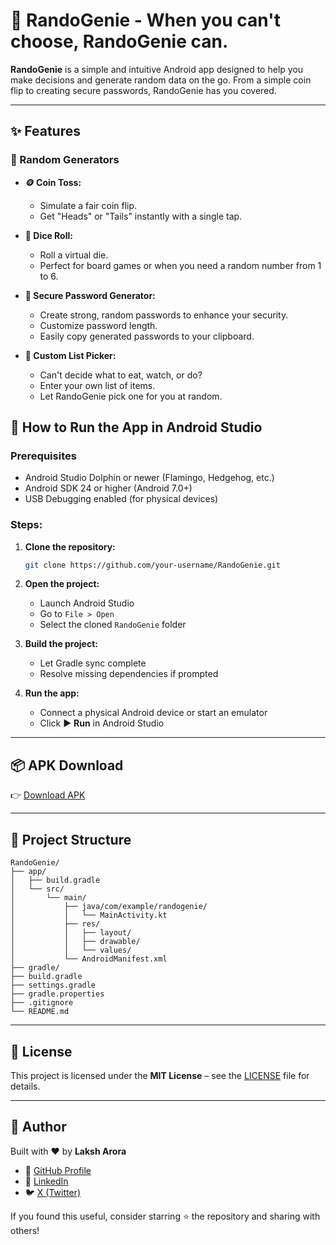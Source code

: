# 🧞 RandoGenie - When you can't choose, RandoGenie can.

**RandoGenie** is a simple and intuitive Android app designed to help you make decisions and generate random data on the go. From a simple coin flip to creating secure passwords, RandoGenie has you covered.

---

## ✨ Features

### 🎲 Random Generators
- **🪙 Coin Toss:**
  - Simulate a fair coin flip.
  - Get "Heads" or "Tails" instantly with a single tap.

- **🎲 Dice Roll:**
  - Roll a virtual die.
  - Perfect for board games or when you need a random number from 1 to 6.

- **🔐 Secure Password Generator:**
  - Create strong, random passwords to enhance your security.
  - Customize password length.
  - Easily copy generated passwords to your clipboard.

- **📝 Custom List Picker:**
  - Can't decide what to eat, watch, or do?
  - Enter your own list of items.
  - Let RandoGenie pick one for you at random.
 
## 📲 How to Run the App in Android Studio

### Prerequisites
- Android Studio Dolphin or newer (Flamingo, Hedgehog, etc.)
- Android SDK 24 or higher (Android 7.0+)
- USB Debugging enabled (for physical devices)

### Steps:

1.  **Clone the repository:**
    ```bash
    git clone https://github.com/your-username/RandoGenie.git
    ```

2.  **Open the project:**
    - Launch Android Studio
    - Go to `File > Open`
    - Select the cloned `RandoGenie` folder

3.  **Build the project:**
    - Let Gradle sync complete
    - Resolve missing dependencies if prompted

4.  **Run the app:**
    - Connect a physical Android device or start an emulator
    - Click ▶️ **Run** in Android Studio

---

## 📦 APK Download

👉 [Download APK](https://github.com/lakshhttps/RandoGenie/releases/latest)

---

## 📁 Project Structure

```
RandoGenie/
├── app/
│   ├── build.gradle
│   └── src/
│       └── main/
│           ├── java/com/example/randogenie/
│           │   └── MainActivity.kt
│           ├── res/
│           │   ├── layout/
│           │   ├── drawable/
│           │   └── values/
│           └── AndroidManifest.xml
├── gradle/
├── build.gradle
├── settings.gradle
├── gradle.properties
├── .gitignore
└── README.md
```

---

## 📜 License

This project is licensed under the **MIT License** – see the [LICENSE](LICENSE) file for details.

---

## 🙋 Author

Built with ❤️ by **Laksh Arora**
- 🔗 [GitHub Profile](https://github.com/lakshhttps)
- 💼 [LinkedIn](https://www.linkedin.com/in/laksh-arora-490ba725b/)
- 🐦 [X (Twitter)](https://x.com/hacknhash)

If you found this useful, consider starring ⭐ the repository and sharing with others!

